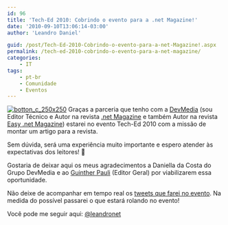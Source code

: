```yaml
---
id: 96
title: 'Tech-Ed 2010: Cobrindo o evento para a .net Magazine!'
date: '2010-09-10T13:06:14-03:00'
author: 'Leandro Daniel'

guid: /post/Tech-Ed-2010-Cobrindo-o-evento-para-a-net-Magazine!.aspx
permalink: /tech-ed-2010-cobrindo-o-evento-para-a-net-magazine/
categories:
    - IT
tags:
    - pt-br
    - Comunidade
    - Eventos
---
```


[![botton_c_250x250](http://leandrodaniel.com/pics/botton_c_250x250_thumb.png "botton_c_250x250")](http://leandrodaniel.com/pics/botton_c_250x250.png) Graças a parceria que tenho com a [DevMedia](http://www.devmedia.com.br/) (sou Editor Técnico e Autor na revista [.net Magazine](http://www.devmedia.com.br/assgold/listmag.asp?site=1) e também Autor na revista [Easy .net Magazine](http://www.devmedia.com.br/assgold/listmag.asp?site=59)) estarei no evento Tech-Ed 2010 com a missão de montar um artigo para a revista.

Sem dúvida, será uma experiência muito importante e espero atender às expectativas dos leitores! 🙂

Gostaria de deixar aqui os meus agradecimentos a Daniella da Costa do Grupo DevMedia e ao [Guinther Pauli](http://gpauli.com/) (Editor Geral) por viabilizarem essa oportunidade.

Não deixe de acompanhar em tempo real os [tweets que farei no evento](http://twitter.com/leandronet). Na medida do possível passarei o que estará rolando no evento!

Você pode me seguir aqui: [@leandronet](http://twitter.com/leandronet)
